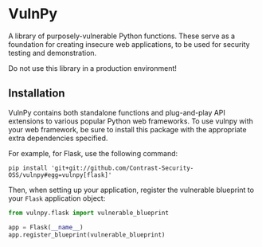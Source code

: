 # VulnPy

A library of purposely-vulnerable Python functions. These serve as a foundation for creating
insecure web applications, to be used for security testing and demonstration.

Do not use this library in a production environment!

## Installation

VulnPy contains both standalone functions and plug-and-play API extensions to various popular
Python web frameworks. To use vulnpy with your web framework, be sure to install this package with
the appropriate extra dependencies specified.

For example, for Flask, use the following command:

```
pip install 'git+git://github.com/Contrast-Security-OSS/vulnpy#egg=vulnpy[flask]'
```

Then, when setting up your application, register the vulnerable blueprint to your `Flask`
application object:

```py
from vulnpy.flask import vulnerable_blueprint

app = Flask(__name__)
app.register_blueprint(vulnerable_blueprint)
```
